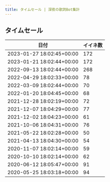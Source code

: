 ```yaml
---
title: タイムセール | 深夜の歌詞Bot集計
---
```

## タイムセール

|日付|イイネ数|
|-|-|
|2023-01-27 18:02:45+00:00|172|
|2023-01-21 18:02:44+00:00|172|
|2022-09-13 18:02:44+00:00|268|
|2022-04-29 18:02:33+00:00|78|
|2022-03-09 18:02:44+00:00|70|
|2022-01-20 18:04:45+00:00|68|
|2021-12-28 18:02:19+00:00|72|
|2021-12-07 18:04:29+00:00|77|
|2021-12-02 18:04:23+00:00|61|
|2021-10-06 18:04:31+00:00|76|
|2021-05-22 18:02:28+00:00|50|
|2021-04-13 18:04:30+00:00|54|
|2020-11-07 18:02:14+00:00|59|
|2020-10-10 18:02:14+00:00|62|
|2020-06-12 18:05:47+00:00|91|
|2020-05-25 18:03:18+00:00|94|

